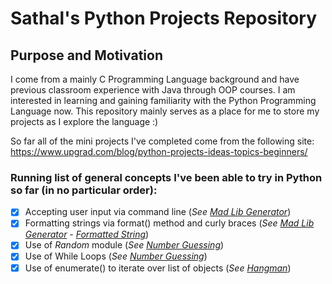# Sathal's Python Projects Repository

## Purpose and Motivation
I come from a mainly C Programming Language background and have previous classroom experience with Java through OOP courses. I am interested in learning and gaining familiarity with the Python Programming Language now. This repository mainly serves as a place for me to store my projects as I explore the language :)


So far all of the mini projects I've completed come from the following site:
https://www.upgrad.com/blog/python-projects-ideas-topics-beginners/

### Running list of general concepts I've been able to try in Python so far (in no particular order):
- [x] Accepting user input via command line (*See [Mad Lib Generator](https://github.com/sathal/python-projects/blob/master/1-MadLibGenerator/madLibGenerator.py#L5)*)
- [x] Formatting strings via format() method and curly braces (*See [Mad Lib Generator](https://github.com/sathal/python-projects/blob/master/1-MadLibGenerator/madLibGenerator.py#L38) - [Formatted String](https://github.com/sathal/python-projects/blob/master/1-MadLibGenerator/madLibGenerator.py#L10)*)
- [x] Use of *Random* module (*See [Number Guessing](https://github.com/sathal/python-projects/blob/master/2-NumberGuessing/numberguessing.py#L3)*)
- [x] Use of While Loops (*See [Number Guessing](https://github.com/sathal/python-projects/blob/master/2-NumberGuessing/numberguessing.py#L9)*)
- [x] Use of enumerate() to iterate over list of objects (*See [Hangman](https://github.com/sathal/python-projects/blob/master/5-Hangman/hangman.py#L43)*)
